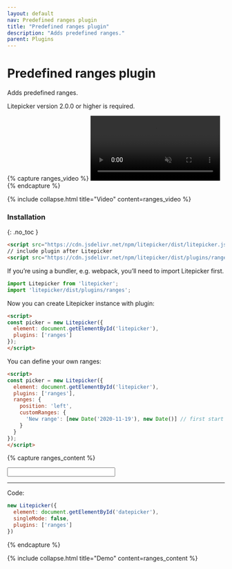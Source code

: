 ```yaml
---
layout: default
nav: Predefined ranges plugin
title: "Predefined ranges plugin"
description: "Adds predefined ranges."
parent: Plugins
---
```


# Predefined ranges plugin

Adds predefined ranges.

Litepicker version 2.0.0 or higher is required.

{% capture ranges_video %}
<video class="demo-video" autoplay="autoplay" muted loop preload="metadata">
    <source src="{{ '/assets/video/ranges.mp4' | relative_url }}" type="video/mp4">
</video>
{% endcapture %}

{% include collapse.html title="Video" content=ranges_video %}


### Installation
{: .no_toc }

```html
<script src="https://cdn.jsdelivr.net/npm/litepicker/dist/litepicker.js"></script>
// include plugin after Litepicker
<script src="https://cdn.jsdelivr.net/npm/litepicker/dist/plugins/ranges.js"></script>
```

If you’re using a bundler, e.g. webpack, you’ll need to import Litepicker first.

```ts
import Litepicker from 'litepicker';
import 'litepicker/dist/plugins/ranges';
```

Now you can create Litepicker instance with plugin:

```html
<script>
const picker = new Litepicker({ 
  element: document.getElementById('litepicker'),
  plugins: ['ranges']
});
</script>
```

You can define your own ranges:

```html
<script>
const picker = new Litepicker({ 
  element: document.getElementById('litepicker'),
  plugins: ['ranges'],
  ranges: {
    position: 'left',
    customRanges: {
      'New range': [new Date('2020-11-19'), new Date()] // first start date then end date.
    }
  }
});
</script>
```

{% capture ranges_content %}
<div style="display:flex">
  <input id="input-ranges" class="form-control" style="width: 250px" readonly/>
</div>
<div class="demo-wrapper" data-cfg="ranges"></div>

---

Code:

```js
new Litepicker({
  element: document.getElementById('datepicker'),
  singleMode: false,
  plugins: ['ranges']
})
```
{% endcapture %}

{% include collapse.html title="Demo" content=ranges_content %}